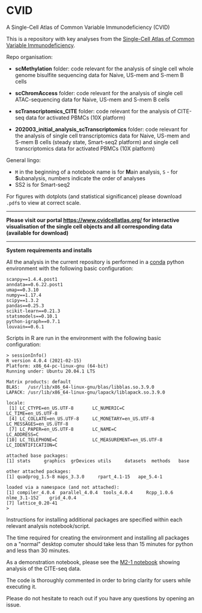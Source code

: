 # CVID
A Single-Cell Atlas of Common Variable Immunodeficiency (CVID)


This is a repository with key analyses from the [Single-Cell Atlas of Common Variable Immunodeficiency](https://www.cvidcellatlas.org/).

Repo organisation:

- **scMethylation** folder: code relevant for the analysis of single cell whole genome bisulfite sequencing data for Naive, US-mem and S-mem B cells

- **scChromAccess** folder: code relevant for the analysis of single cell ATAC-sequencing data for Naive, US-mem and S-mem B cells

- **scTranscriptomics_CITE** folder: code relevant for the analysis of CITE-seq data for activated PBMCs (10X platform)

- **202003_initial_analysis_scTranscriptomics** folder: code relevant for the analysis of single cell transcriptomics data for Naive, US-mem and S-mem B cells (steady state, Smart-seq2 platform) and single cell transcriptomics data for activated PBMCs (10X platform)


General lingo: 
- ```M``` in the beginning of a notebook name is for **M**ain analysis, ```S``` - for **S**ubanalysis, numbers indicate the order of analyses
- SS2 is for Smart-seq2


For figures with dotplots (and statistical significance) please download ```.pdf```s to view at correct scale.

____________________________________________________________________________________________________________________________________________________________________
**Please visit our portal https://www.cvidcellatlas.org/ for interactive visualisation of the single cell objects and all corresponding data (available for download)**
____________________________________________________________________________________________________________________________________________________________________

**System requirements and installs**

All the analysis in the current repository is performed in a [conda](https://docs.conda.io/en/latest/) python environment with the following basic configuration:

```
scanpy==1.4.4.post1 
anndata==0.6.22.post1 
umap==0.3.10 
numpy==1.17.4 
scipy==1.3.2 
pandas==0.25.3 
scikit-learn==0.21.3 
statsmodels==0.10.1 
python-igraph==0.7.1 
louvain==0.6.1
```

Scripts in R are run in the environment with the following basic configuration:

```
> sessionInfo()
R version 4.0.4 (2021-02-15)
Platform: x86_64-pc-linux-gnu (64-bit)
Running under: Ubuntu 20.04.1 LTS

Matrix products: default
BLAS:   /usr/lib/x86_64-linux-gnu/blas/libblas.so.3.9.0
LAPACK: /usr/lib/x86_64-linux-gnu/lapack/liblapack.so.3.9.0

locale:
 [1] LC_CTYPE=en_US.UTF-8       LC_NUMERIC=C               LC_TIME=en_US.UTF-8       
 [4] LC_COLLATE=en_US.UTF-8     LC_MONETARY=en_US.UTF-8    LC_MESSAGES=en_US.UTF-8   
 [7] LC_PAPER=en_US.UTF-8       LC_NAME=C                  LC_ADDRESS=C              
[10] LC_TELEPHONE=C             LC_MEASUREMENT=en_US.UTF-8 LC_IDENTIFICATION=C       

attached base packages:
[1] stats     graphics  grDevices utils     datasets  methods   base     

other attached packages:
[1] quadprog_1.5-8 maps_3.3.0     rpart_4.1-15   ape_5.4-1     

loaded via a namespace (and not attached):
[1] compiler_4.0.4  parallel_4.0.4  tools_4.0.4     Rcpp_1.0.6      nlme_3.1-152    grid_4.0.4     
[7] lattice_0.20-41
> 
```

Instructions for installing additional packages are specified within each relevant analysis notebook/script.

The time required for creating the environment and installing all packages on a "normal" desktop comuter should take less than 15 minutes for python and less than 30 minutes.

As a demonstration notebook, please see the [M2-1 notebook](https://github.com/ventolab/CVID/blob/master/scTranscriptomics_CITE/M2-1-new_no_doublets_analysis_with_SoupX_denoised_protein.ipynb) showing analysis of the CITE-seq data.

The code is thoroughly commented in order to bring clarity for users while executing it.

Please do not hesitate to reach out if you have any questions by opening an issue.

